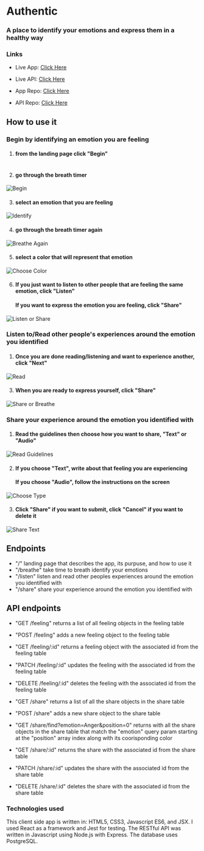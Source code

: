# Authentic

### A place to identify your emotions and express them in a healthy way

### Links

- Live App: [Click Here](https://beauthentic.app/)

- Live API: [Click Here](https://ifeelthat-api.herokuapp.com/)

- App Repo: [Click Here](https://github.com/mr-dojo/ifeelthat-app)

- API Repo: [Click Here](https://github.com/mr-dojo/ifeelthat-api)

## How to use it

### Begin by identifying an emotion you are feeling

1. #### from the landing page click "Begin"

![]()

2. #### go through the breath timer

![Begin](src/pictures/app_screenshot.JPG)

3. #### select an emotion that you are feeling

![Identify](src/pictures/identify_emotion_screenshot.JPG)

4. #### go through the breath timer again

![Breathe Again](src/pictures/breathe_again_screenshot.JPG)

5. #### select a color that will represent that emotion

![Choose Color](src/pictures/choose_color_screenshot.JPG)

6. #### If you just want to listen to other people that are feeling the same emotion, click "Listen"
   #### If you want to express the emotion you are feeling, click "Share"

![Listen or Share](src/pictures/listen_or_share_screenshot.JPG)

### Listen to/Read other people's experiences around the emotion you identified

1. #### Once you are done reading/listening and want to experience another, click "Next"

![Read](src/pictures/listen_text.JPG)

3. #### When you are ready to express yourself, click "Share"

![Share or Breathe](src/pictures/share_or_breathe.JPG)

### Share your experience around the emotion you identified with

1. #### Read the guidelines then choose how you want to share, "Text" or "Audio"

![Read Guidelines](src/pictures/guidelines.JPG)

2. #### If you choose "Text", write about that feeling you are experiencing
   #### If you choose "Audio", follow the instructions on the screen

![Choose Type](src/pictures/choose_type.JPG)

3. #### Click "Share" if you want to submit, click "Cancel" if you want to delete it

![Share Text](src/pictures/share_text.JPG)

## Endpoints

- "/" landing page that describes the app, its purpuse, and how to use it
- "/breathe" take time to breath identify your emotions
- "/listen" listen and read other peoples experiences around the emotion you identified with
- "/share" share your experience around the emotion you identified with

## API endpoints

- "GET /feeling" returns a list of all feeling objects in the feeling table
- "POST /feeling" adds a new feeling object to the feeling table
- "GET /feeling/:id" returns a feeling object with the associated id from the feeling table
- "PATCH /feeling/:id" updates the feeling with the associated id from the feeling table
- "DELETE /feeling/:id" deletes the feeling with the associated id from the feeling table

- "GET /share" returns a list of all the share objects in the share table
- "POST /share" adds a new share object to the share table
- "GET /share/find?emotion=Anger&position=0" returns with all the share objects in the share table
  that match the "emotion" query param starting at the "position" array index along with its coorisponding color
- "GET /share/:id" returns the share with the associated id from the share table
- "PATCH /share/:id" updates the share with the associated id from the share table
- "DELETE /share/:id" deletes the share with the associated id from the share table

### Technologies used

This client side app is written in: HTML5, CSS3, Javascript ES6, and JSX.
I used React as a framework and Jest for testing.
The RESTful API was written in Javascript using Node.js with Express.
The database uses PostgreSQL.
